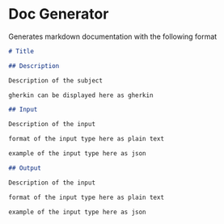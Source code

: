 # Doc Generator

Generates markdown documentation with the following format

```markdown
# Title

## Description

Description of the subject

gherkin can be displayed here as gherkin

## Input

Description of the input

format of the input type here as plain text

example of the input type here as json

## Output

Description of the input

format of the input type here as plain text

example of the input type here as json
```
